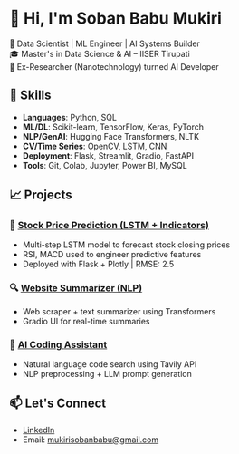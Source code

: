 # 👋 Hi, I'm Soban Babu Mukiri

🚀 Data Scientist | ML Engineer | AI Systems Builder  
🎓 Master's in Data Science & AI – IISER Tirupati  
🔬 Ex-Researcher (Nanotechnology) turned AI Developer

## 🧠 Skills
- **Languages**: Python, SQL  
- **ML/DL**: Scikit-learn, TensorFlow, Keras, PyTorch  
- **NLP/GenAI**: Hugging Face Transformers, NLTK  
- **CV/Time Series**: OpenCV, LSTM, CNN  
- **Deployment**: Flask, Streamlit, Gradio, FastAPI  
- **Tools**: Git, Colab, Jupyter, Power BI, MySQL

## 📈 Projects

### 🧾 [Stock Price Prediction (LSTM + Indicators)](link-to-repo)
- Multi-step LSTM model to forecast stock closing prices
- RSI, MACD used to engineer predictive features
- Deployed with Flask + Plotly | RMSE: 2.5

### 🔍 [Website Summarizer (NLP)](link-to-repo)
- Web scraper + text summarizer using Transformers
- Gradio UI for real-time summaries

### 🤖 [AI Coding Assistant](link-to-repo)
- Natural language code search using Tavily API
- NLP preprocessing + LLM prompt generation

## 📫 Let's Connect
- [LinkedIn](https://linkedin.com/in/sobanbabumukiri)
- Email: mukirisobanbabu@gmail.com
